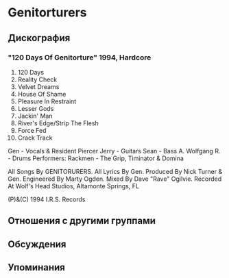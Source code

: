 # Genitorturers



## Дискография

### "120 Days Of Genitorture" 1994, Hardcore

1. 120 Days
2. Reality Check
3. Velvet Dreams
4. House Of Shame
5. Pleasure In Restraint
6. Lesser Gods
7. Jackin' Man
8. River's Edge/Strip The Flesh
9. Force Fed
10. Crack Track

 Gen - Vocals & Resident Piercer
 Jerry - Guitars
 Sean - Bass
 A. Wolfgang R. - Drums
 Performers:
 Rackmen - The Grip, Timinator & Domina

All Songs By GENITORURERS.
All Lyrics By Gen.
Produced By Nick Turner & Gen.
Engineered By Marty Ogden.
Mixed By Dave "Rave" Ogilvie.
Recorded At Wolf's Head Studios, Altamonte Springs, FL

(P)&(C) 1994 I.R.S. Records


## Отношения с другими группами


## Обсуждения


## Упоминания


